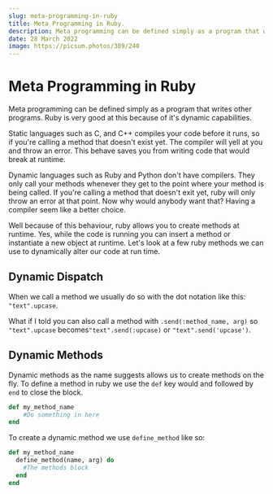 ```yaml
---
slug: meta-programming-in-ruby
title: Meta Programming in Ruby.
description: Meta programming can be defined simply as a program that writes other programs. Ruby is very good at this because of it's dynamic capabilities.
date: 28 March 2022
image: https://picsum.photos/389/240
---
```


# Meta Programming in Ruby

Meta programming can be defined simply as a program that writes other programs. Ruby is very good at this because of it's dynamic capabilities.

Static languages such as C, and C++ compiles your code before it runs, so if you're calling a method that doesn't exist yet. The compiler will yell at you and throw an error. This behave saves you from writing code that would break at runtime.

Dynamic languages such as Ruby and Python don't have compilers. They only call your methods whenever they get to the point where your method is being called. If you're calling a method that doesn't exit yet, ruby will only throw an error at that point. Now why would anybody want that? Having a compiler seem like a better choice.

Well because of this behaviour, ruby allows you to create methods at runtime. Yes, while the code is running you can insert a method or instantiate a new object at runtime. Let's look at a few ruby methods we can use to dynamically alter our code at run time.

## Dynamic Dispatch

When we call a method we usually do so with the dot notation like this: `"text".upcase`.

What if I told you can also call a method with `.send(:method_name, arg)` so `"text".upcase` becomes`"text".send(:upcase)` or `"text".send('upcase')`.

## Dynamic Methods

Dynamic methods as the name suggests allows us to create methods on the fly. To define a method in ruby we use the `def` key would and followed by `end` to close the block.

```ruby
def my_method_name
	#Do something in here
end
```

To create a dynamic method we use `define_method` like so:

```ruby
def my_method_name
  define_method(name, arg) do
    #The methods block
  end
end
```
